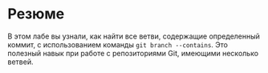 # Резюме

В этом лабе вы узнали, как найти все ветви, содержащие определенный коммит, с использованием команды `git branch --contains`. Это полезный навык при работе с репозиториями Git, имеющими несколько ветвей.
